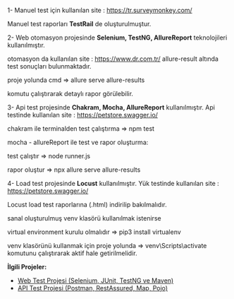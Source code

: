 1- Manuel test için kullanılan site : https://tr.surveymonkey.com/

Manuel test raporları **TestRail** de oluşturulmuştur.

2- Web otomasyon projesinde **Selenium, TestNG, AllureReport** teknolojileri kullanılmıştır.

otomasyon da kullanılan site : https://www.dr.com.tr/
allure-result altında test sonuçları bulunmaktadır.

proje yolunda cmd => allure serve allure-results 

komutu çalıştırarak detaylı rapor görülebilir.

3- Api test projesinde **Chakram, Mocha, AllureReport** kullanılmıştır. 
Api testinde kullanılan site : https://petstore.swagger.io/

chakram ile terminalden test çalıştırma  => npm test

mocha - allureReport ile test ve rapor oluşturma:

test çalıştır => node runner.js

rapor oluştur => npx allure serve allure-results

4- Load test projesinde **Locust** kullanılmıştır.
Yük testinde kullanılan site : https://petstore.swagger.io/

Locust load test raporlarına (.html) indirilip bakılmalıdır.

sanal oluşturulmuş venv klasörü kullanılmak istenirse

virtual environment kurulu olmalıdır => pip3 install virtualenv

venv klasörünü kullanmak için proje yolunda => venv\Scripts\activate
komutunu çalıştırarak aktif hale getirilmelidir.

**İlgili Projeler:**

- [Web Test Projesi (Selenium, JUnit, TestNG ve Maven)](https://github.com/havva-nur-ezginci/Java_Test_Projects/tree/master/com.MavenSelenium/src/test/java)
- [API Test Projesi (Postman, RestAssured, Map, Pojo)](https://github.com/havva-nur-ezginci/Java_Test_Projects/tree/master/API_Testing/src/test/java)

